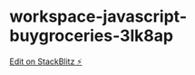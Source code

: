 # workspace-javascript-buygroceries-3lk8ap

[Edit on StackBlitz ⚡️](https://stackblitz.com/edit/workspace-javascript-buygroceries-3lk8ap)